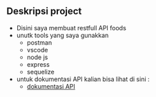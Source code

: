 ## Deskripsi project

* Disini saya membuat restfull API foods
* unutk tools yang saya gunakkan 
    * postman
    * vscode
    * node js
    * express 
    * sequelize
* untuk dokumentasi API kalian bisa lihat di sini :
    * [dokumentasi API](https://documenter.getpostman.com/view/15280518/TzCS6RiF)
